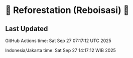 
# 🌳 Reforestation (Reboisasi) 🌲

## Last Updated

GitHub Actions time: Sat Sep 27 07:17:12 UTC 2025

Indonesia/Jakarta time: Sat Sep 27 14:17:12 WIB 2025
